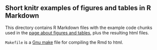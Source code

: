 ## Short knitr examples of figures and tables in R Markdown

This directory contains R Markdown files with the example code chunks
used in the
[page about figures and tables](http://kbroman.github.io/knitr_knutshell/pages/figs_tables.html),
plus the resulting html files.

`Makefile` is a [Gnu make](http://www.gnu.org/software/make) file for
compiling the Rmd to html.


